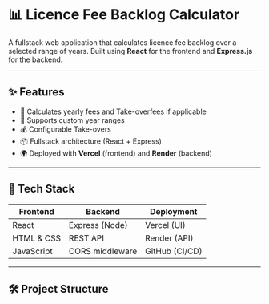 # 📊 Licence Fee Backlog Calculator

A fullstack web application that calculates licence fee backlog over a selected range of years. Built using **React** for the frontend and **Express.js** for the backend.

---

## ✨ Features

- 🔢 Calculates yearly fees and Take-overfees if applicable
- 📅 Supports custom year ranges
- 💰 Configurable Take-overs
- 📦 Fullstack architecture (React + Express)
- 🌍 Deployed with **Vercel** (frontend) and **Render** (backend)

---


## 🧱 Tech Stack

| Frontend     | Backend        | Deployment     |
|--------------|----------------|----------------|
| React        | Express (Node) | Vercel (UI)    |
| HTML & CSS   | REST API       | Render (API)   |
| JavaScript   | CORS middleware| GitHub (CI/CD) |

---

## 🛠️ Project Structure

